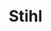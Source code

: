 ---
layout: page
title: Stihl
description: 
img: assets/img/partners/stihl.png
redirect: https://www.stihl.com/stihl-about-us.aspx
importance: 3
category: Industrial
---